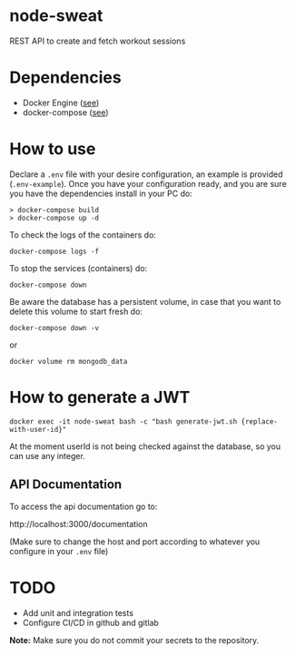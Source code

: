 # node-sweat
REST API to create and fetch workout sessions

# Dependencies
- Docker Engine ([see](https://www.docker.com/get-started/))
- docker-compose ([see](https://docs.docker.com/compose/gettingstarted/))

# How to use

Declare a `.env` file with your desire configuration, an example is provided (`.env-example`). 
Once you have your configuration ready, and you are sure you have the dependencies install in your PC do:

```shell
> docker-compose build
> docker-compose up -d
```

To check the logs of the containers do:

```shell
docker-compose logs -f
```

To stop the services (containers) do:

```shell
docker-compose down
```

Be aware the database has a persistent volume, in case that you want to delete this volume to start fresh do:

```shell
docker-compose down -v
```

or 

```shell
docker volume rm mongodb_data
```

# How to generate a JWT

```shell
docker exec -it node-sweat bash -c "bash generate-jwt.sh {replace-with-user-id}"
```

At the moment userId is not being checked against the database, so you can use any integer.

## API Documentation
To access the api documentation go to:

http://localhost:3000/documentation

(Make sure to change the host and port according to whatever you configure in your `.env` file)

# TODO
- Add unit and integration tests
- Configure CI/CD in github and gitlab

**Note:** Make sure you do not commit your secrets to the repository.

